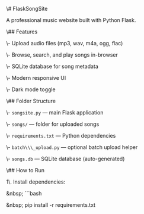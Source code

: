 \\# FlaskSongSite







A professional music website built with Python Flask.







\\## Features



\\- Upload audio files (mp3, wav, m4a, ogg, flac)



\\- Browse, search, and play songs in-browser



\\- SQLite database for song metadata



\\- Modern responsive UI



\\- Dark mode toggle







\\## Folder Structure



\\- `songsite.py` — main Flask application



\\- `songs/` — folder for uploaded songs



\\- `requirements.txt` — Python dependencies



\\- `batch\\\_upload.py` — optional batch upload helper



\\- `songs.db` — SQLite database (auto-generated)







\\## How to Run



1\\. Install dependencies:



\&nbsp;  ```bash



\&nbsp;  pip install -r requirements.txt










